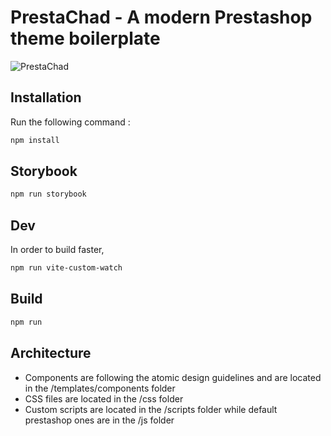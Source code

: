 # PrestaChad - A modern Prestashop theme boilerplate

![PrestaChad](https://cdn.jsdelivr.net/gh/Plumie/prestashop-theme-boilerplate/img/prestachad.jpg)

## Installation

Run the following command :

```bash
npm install
```

## Storybook

```bash
npm run storybook
```

## Dev

In order to build faster, 
```bash
npm run vite-custom-watch 
```

## Build

```bash
npm run
```

## Architecture

- Components are following the atomic design guidelines and are located in the /templates/components folder
- CSS files are located in the /css folder
- Custom scripts are located in the /scripts folder while default prestashop ones are in the /js folder
